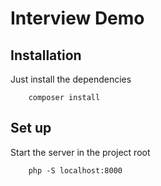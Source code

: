 # Interview Demo

## Installation

Just install the dependencies

```
    composer install
```

## Set up

Start the server in the project root

```
    php -S localhost:8000
```
